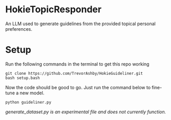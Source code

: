 # HokieTopicResponder
An LLM used to generate guidelines from the provided topical personal preferences.

# Setup
Run the following commands in the terminal to get this repo working
```
git clone https://github.com/TrevorAshby/HokieGuideliner.git
bash setup.bash
```

Now the code should be good to go. Just run the command below to fine-tune a new model.
```
python guideliner.py
```

*generate_dataset.py is an experimental file and does not currently function.*
